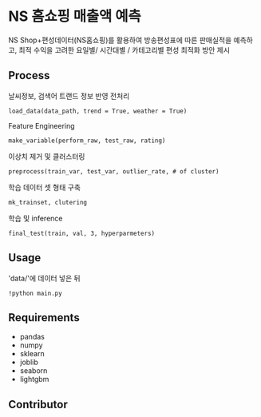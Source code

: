 # NS 홈쇼핑 매출액 예측
NS Shop+편성데이터(NS홈쇼핑)를 활용하여 방송편성표에 따른 판매실적을 예측하고, 최적 수익을 고려한 요일별/ 시간대별 / 카테고리별 편성 최적화 방안 제시


## Process
날씨정보, 검색어 트랜드 정보 반영 전처리

    load_data(data_path, trend = True, weather = True)  
    
Feature Engineering

    make_variable(perform_raw, test_raw, rating)  
    
이상치 제거 및 클러스터링

    preprocess(train_var, test_var, outlier_rate, # of cluster)
    
학습 데이터 셋 형태 구축
    
    mk_trainset, clutering
학습 및 inference
    
    final_test(train, val, 3, hyperparmeters)

## Usage
'data/'에 데이터 넣은 뒤

    !python main.py 

## Requirements
- pandas
- numpy
- sklearn
- joblib
- seaborn
- lightgbm

## Contributor
